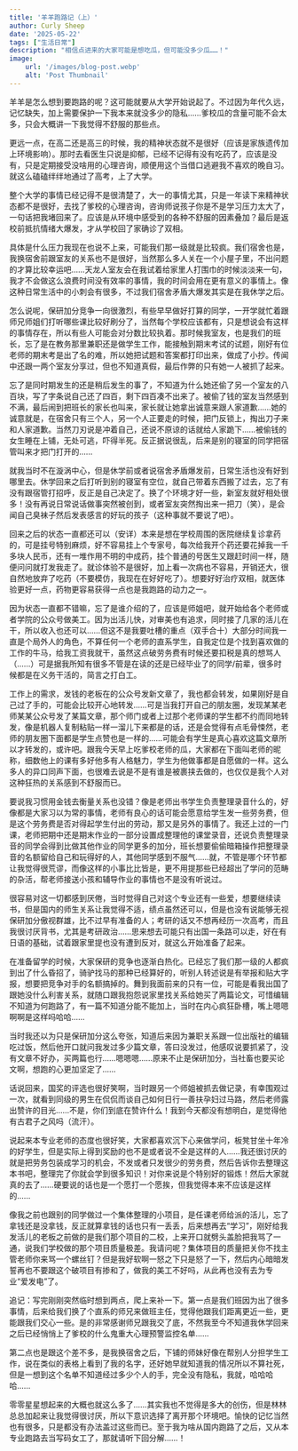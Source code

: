 ```yaml
---
title: '羊羊跑路记（上）'
author: Curly Sheep
date: '2025-05-22'
tags: ["生活日常"]
description: "相信点进来的大家可能是想吃瓜，但可能没多少瓜……！"
image:
    url: '/images/blog-post.webp'
    alt: 'Post Thumbnail'
---
```


<p class='foreword my-3'>羊羊是怎么想到要跑路的呢？这可能就要从大学开始说起了。不过因为年代久远，记忆缺失，加上需要保护一下我本来就没多少的隐私……爹校瓜的含量可能不会太多，只会大概讲一下我觉得不舒服的那些点。</p>

<div class="divider mb-3 mx-auto"></div>

更远一点，在高二还是高三的时候，我的精神状态就不是很好（应该是家族遗传加上环境影响）。那时去看医生只说是抑郁，已经不记得有没有吃药了，应该是没有，只是定期接受没啥用的心理咨询，顺便用这个当借口逃避我不喜欢的晚自习。就这么磕磕绊绊地通过了高考，上了大学。

整个大学的事情已经记得不是很清楚了，大一的事情尤其，只是一年读下来精神状态都不是很好，去找了爹校的心理咨询，咨询师说孩子你是不是学习压力太大了，一句话把我堵回来了。应该是从环境中感受到的各种不舒服的因素叠加？最后是返校前抵抗情绪大爆发，才从学校回了家确诊了双相。

具体是什么压力我现在也说不上来，可能我们那一级就是比较疯。我们宿舍也是，我换宿舍前跟室友的关系也不是很好，当然那么多人关在一个小屋子里，不出问题的才算比较幸运吧……天龙人室友会在我试着给家里人打围巾的时候淡淡来一句，我才不会做这么浪费时间没有效率的事情，我的时间会用在更有意义的事情上。像这种日常生活中的小刺会有很多，不过我们宿舍矛盾大爆发其实是在我休学之后。

怎么说呢，保研加分竞争一向很激烈，有些早早做好打算的同学，一开学就忙着跟师兄师姐们打听哪些课比较好刷分了，当然每个学校应该都有，只是想说会有这样的事情存在，所以有些人可能会对分数比较执着。那时候我室友，也是我们的班长，忘了是在教务那里兼职还是做学生工作，能接触到期末考试的试题，刚好有位老师的期末考是出了名的难，所以她把试题和答案都打印出来，做成了小抄。传闻中还跟一两个室友分享过，但也不知道真假，最后作弊的只有她一人被抓了起来。

忘了是同时期发生的还是稍后发生的事了，不知道为什么她还偷了另一个室友的八百块，写了字条说自己还了四百，剩下四百凑不出来了。被偷了钱的室友当然感到不满，最后闹到把班长的家长也叫来，家长就让她拿出诚意来跟人家道歉……她的诚意就是，在宿舍只有三个人，另一个人正要走的时候，把门反锁上，掏出刀子来和人家道歉。当然刀刃说是冲着自己，还说不原谅的话就给人家跪下……被偷钱的女生睡在上铺，无处可逃，吓得半死。反正据说很乱，后来是别的寝室的同学把宿管叫来才把门打开的……

就我当时不在漩涡中心，但是休学前或者说宿舍矛盾爆发前，日常生活也没有好到哪里去。休学回来之后打听到别的寝室有空位，就自己带着东西搬了过去，忘了有没有跟宿管打招呼，反正是自己决定了。换了个环境才好一些，新室友就好相处很多！没有再说日常说话做事突然被创到，或者室友突然掏出来一把刀（笑），是会闻自己臭袜子然后发表感言的好玩的孩子（这种事就不要说了吧）。

回来之后的状态一直都还可以（安详）本来是想在学校周围的医院继续复诊拿药的，可是挂号特别麻烦，好不容易挂上个专家号，每次给我开个药还要花掉我一千多块人民币，还有一堆作用不明的中成药，挂个普通的号医生又跟赶时间一样，随便问问就打发我走了。就诊体验不是很好，加上看一次病也不容易，开销还大，很自然地放弃了吃药（不要模仿，我现在在好好吃了）。想要好好治疗双相，就医体验更好一点，药物更容易获得一点也是我跑路的动力之一。

因为状态一直都不错嘛，忘了是谁介绍的了，应该是师姐吧，就开始给各个老师或者学院的公众号做美工。因为出活儿快，对审美也有追求，同时接了几家的活儿在干，所以收入也还可以……但这不是我要吐槽的重点（双手合十）大部分时间我一直是个局外人的角色，不算任何一个老师的直系学生，自我定位是个找到喜欢做的工作的牛马，给我工资我就干，虽然这点破劳务费有时候还要扣税是真的想骂人（……）可是据我所知有很多不管是在读的还是已经毕业了的同学/前辈，很多时候都是在义务干活的，简言之打白工。

工作上的需求，发钱的老板在的公众号发新文章了，我也都会转发，如果刚好是自己过了手的，可能会比较开心地转发……可是当我打开自己的朋友圈，发现某某老师某某公众号发了某篇文章，那个师门或者上过那个老师课的学生都不约而同地转发，像是机器人复制粘贴一样一溜儿下来都是的话，还是会觉得有点毛骨悚然，老师的朋友圈下面都是学生点赞也是一样的……可能会有学生是真心喜欢这篇文章所以才转发的，或许吧。跟我今天早上吃爹校老师的瓜，大家都在下面叫老师的昵称，细数他上的课有多好他多有人格魅力，学生为他做事都是自愿做的一样。这么多人的异口同声下面，也很难去说是不是有谁是被裹挟去做的，也仅仅是我个人对这种狂热的关系感到不舒服而已。

要说我习惯用金钱去衡量关系也没错？像是老师出书学生负责整理录音什么的，好像都是大家习以为常的事情，老师有良心的话可能会愿意给学生发一些劳务费，但是这个劳务费是否对得起学生付出的劳动，那又是另外的事情了。我还上过的一门课，老师把期中还是期末作业的一部分设置成整理他的课堂录音，还说负责整理录音的同学会得到比做其他作业的同学更多的加分，班长想要偷偷暗箱操作把整理录音的名额留给自己和玩得好的人，其他同学感到不服气……就，不管是哪个环节都让我觉得很荒谬，而像这样的小事比比皆是，更不用提那些已经超出了学问的范畴的杂活，帮老师接送小孩和辅导作业的事情也不是没有听说过。

很容易对这一切都感到厌倦，当时觉得自己对这个专业还有一些爱，想要继续读书，但是国内的师生关系让我觉得不适，绩点虽然还可以，但是也没有说能够无视保研加分傲视群雄，比不过早有准备的人；考研的话又不想再经历一次高考，而且我很讨厌背书，尤其是考研政治……思来想去可能只有出国一条路可以走，好在有日语的基础，试着跟家里提也没有遭到反对，就这么开始准备了起来。

在准备留学的时候，大家保研的竞争也逐渐白热化。已经忘了我们那一级的人都疯到出了什么昏招了，骑驴找马的那种已经算好的，听别人转述说是有举报和贴大字报，想要把竞争对手的名额搞掉的。舞到我面前来的只有一位，可能是看我出国了跟她没什么利害关系，就随口跟我抱怨说家里找关系给她买了两篇论文，可惜编辑不知道为何跑路了，有一篇不知道分能不能加上，当时在内心疯狂卧槽，嘴上嗯嗯啊啊是这样吗哈哈……

当时我还以为只是保研加分这么夸张，知道后来因为兼职关系跟一位出版社的编辑吃过饭，然后他开口就问我发过多少篇文章，答曰没发过，他感叹说要抓紧了，没有文章不好办，买两篇也行……嗯嗯嗯……原来不止是保研加分，当社畜也要买论文啊，想跑的心更加坚定了……

话说回来，国奖的评选也很好笑啊，当时跟另一个师姐被抓去做记录，有幸围观过一次，就看到同级的男生在侃侃而谈自己如何日行一善扶孕妇过马路，然后老师露出赞许的目光……不是，你们到底在赞许什么！我到今天都没有想明白，是觉得他有古君子之风吗（流汗）。

说起来本专业老师的态度也很好笑，大家都喜欢沉下心来做学问，板凳甘坐十年冷的好学生，但是实际上得到奖励的也不是或者说不全是这样的人……我还很讨厌的就是把劳务包装成学习的机会，不发或者只发很少的劳务费，然后告诉你去整理这本书吧，整理完了你就会学到很多知识！对你来说是个特别好的锻炼！然后大家就真的去了……硬要说的话也是一个愿打一个愿挨，但我觉得本来不应该是这样的……

像我之前也跟别的同学做过一个集体整理的小项目，是任课老师给派的活儿，忘了拿钱还是没拿钱，反正就算拿钱的话也只有一丢丢，后来想再去“学习”，刚好给我发活儿的老板之前做的是我们那个项目的二校，上来开口就劈头盖脸把我骂了一通，说我们学校做的那个项目质量极差。我请问呢？集体项目的质量把关你不找主管老师你来骂一个螺丝钉？但是我好软啊一怒之下只是怒了一下，然后内心暗暗发誓再也不要跟这个破项目有掺和了，做我的美工不好吗，从此再也没有去为专业“爱发电”了。

追记：写完刚刚突然临时想到两点，爬上来补一下。第一点是我们班因为出了很多事情，后来给我们换了个直系的师兄来做班主任，觉得他跟我们距离更近一些，更能跟我们交心一些。是的非常感谢师兄跟我交了底，不然我至今不知道我休学回来之后已经悄悄上了爹校的什么鬼重大心理预警监控名单……

第二点也是跟这个差不多，是我换宿舍之后，下铺的师妹好像在帮别人分担学生工作，说在类似的表格上看到了我的名字，还好她早就知道我的情况所以不算社死，但是一想到这个名单不知道经过多少个人的手，完全没有隐私，我就，哈哈哈哈……


<div class="divider my-3 mx-auto"></div>
<p class='foreword'>零零星星想起来的大概也就这么多了……其实我也不觉得是多大的创伤，但是林林总总加起来让我觉得很讨厌，所以下意识选择了离开那个环境吧。愉快的记忆当然也有很多，只是都没有办法盖过这些而已。至于我为啥从国内跑路了之后，又从本专业跑路去当写码女工了，那就请听下回分解……！</p>
